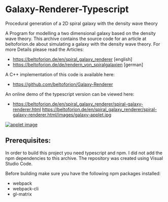 # Galaxy-Renderer-Typescript
 Procedural generation of a 2D spiral galaxy with the density wave theory
 
A Program for modelling a two dimensional galaxy based on the density wave theory. This archive contains the source code for an 
article at beltoforion.de about simulating a galaxy with the density wave theory. For more Details please read the Articles:

* https://beltoforion.de/en/spiral_galaxy_renderer [english]
* https://beltoforion.de/de/rendern_von_spiralgalaxien [german]

A C++ implementation of this code is available here:

* https://github.com/beltoforion/Galaxy-Renderer

An online demo of the typescript version can be viewed here:

* https://beltoforion.de/en/spiral_galaxy_renderer/spiral-galaxy-renderer.html
 https://beltoforion.de/en/spiral_galaxy_renderer/spiral-galaxy-renderer.html/images/galaxy-applet.jpg
 
 [![applet image](https://beltoforion.de/github_images/galaxy-renderer-typescript.jpg)](https://beltoforion.de/en/spiral_galaxy_renderer/spiral-galaxy-renderer.html)
## Prerequisites:

In order to build this project you need typescript and npm. I did not add the npm dependencies to this archive. The repository was created using Visual Studio Code.

Before building make sure you have the following npm packages installed:
  * webpack
  * webpack-cli
  * gl-matrix
